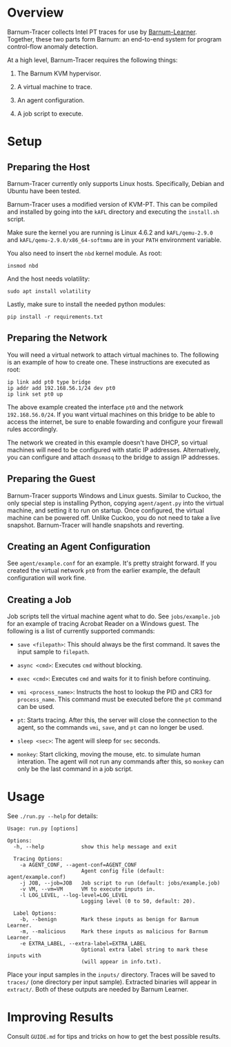 # Overview

Barnum-Tracer collects Intel PT traces for use by [Barnum-Learner](https://github.com/carter-yagemann/barnum-learner).
Together, these two parts form Barnum: an end-to-end system for program control-flow anomaly detection.

At a high level, Barnum-Tracer requires the following things:

1. The Barnum KVM hypervisor.

2. A virtual machine to trace.

3. An agent configuration.

4. A job script to execute.

# Setup

## Preparing the Host

Barnum-Tracer currently only supports Linux hosts. Specifically, Debian and Ubuntu have been tested.

Barnum-Tracer uses a modified version of KVM-PT. This can be compiled and installed by going into
the `kAFL` directory and executing the `install.sh` script.

Make sure the kernel you are running is Linux 4.6.2 and `kAFL/qemu-2.9.0` and `kAFL/qemu-2.9.0/x86_64-softmmu`
are in your `PATH` environment variable.

You also need to insert the `nbd` kernel module. As root:

    insmod nbd

And the host needs volatility:

    sudo apt install volatility

Lastly, make sure to install the needed python modules:

    pip install -r requirements.txt

## Preparing the Network

You will need a virtual network to attach virtual machines to. The following is an example of how
to create one. These instructions are executed as root:

    ip link add pt0 type bridge
    ip addr add 192.168.56.1/24 dev pt0
    ip link set pt0 up

The above example created the interface `pt0` and the network `192.168.56.0/24`. If you want virtual machines
on this bridge to be able to access the internet, be sure to enable fowarding and configure your firewall rules
accordingly.

The network we created in this example doesn't have DHCP, so virtual machines will need to be configured with
static IP addresses. Alternatively, you can configure and attach `dnsmasq` to the bridge to assign IP addresses.

## Preparing the Guest

Barnum-Tracer supports Windows and Linux guests. Similar to Cuckoo, the only special step is installing Python,
copying `agent/agent.py`
into the virtual machine, and setting it to run on startup. Once configured, the virtual machine can be powered off.
Unlike Cuckoo, you do not need to take a live snapshot. Barnum-Tracer will handle snapshots and reverting.

## Creating an Agent Configuration

See `agent/example.conf` for an example. It's pretty straight forward. If you created the virtual network `pt0`
from the earlier example, the default configuration will work fine.

## Creating a Job

Job scripts tell the virtual machine agent what to do. See `jobs/example.job` for an example of tracing Acrobat
Reader on a Windows guest. The following is a list of currently supported commands:

* `save <filepath>`: This should always be the first command. It saves the input sample to `filepath`.

* `async <cmd>`: Executes `cmd` without blocking.

* `exec <cmd>`: Executes `cmd` and waits for it to finish before continuing.

* `vmi <process_name>`: Instructs the host to lookup the PID and CR3 for `process_name`. This command must be
executed before the `pt` command can be used.

* `pt`: Starts tracing. After this, the server will close the connection to the agent, so the commands `vmi`,
`save`, and `pt` can no longer be used.

* `sleep <sec>`: The agent will sleep for `sec` seconds.

* `monkey`: Start clicking, moving the mouse, etc. to simulate human interation. The agent will not run any
commands after this, so `monkey` can only be the last command in a job script.

# Usage

See `./run.py --help` for details:

    Usage: run.py [options]
    
    Options:
      -h, --help            show this help message and exit
    
      Tracing Options:
        -a AGENT_CONF, --agent-conf=AGENT_CONF
                            Agent config file (default: agent/example.conf)
        -j JOB, --job=JOB   Job script to run (default: jobs/example.job)
        -v VM, --vm=VM      VM to execute inputs in.
        -l LOG_LEVEL, --log-level=LOG_LEVEL
                            Logging level (0 to 50, default: 20).
    
      Label Options:
        -b, --benign        Mark these inputs as benign for Barnum Learner.
        -m, --malicious     Mark these inputs as malicious for Barnum Learner.
        -e EXTRA_LABEL, --extra-label=EXTRA_LABEL
                            Optional extra label string to mark these inputs with
                            (will appear in info.txt).

Place your input samples in the `inputs/` directory. Traces will be saved to `traces/` (one directory per
input sample). Extracted binaries will appear in `extract/`. Both of these outputs are needed by
Barnum Learner.

# Improving Results

Consult `GUIDE.md` for tips and tricks on how to get the best possible results.
